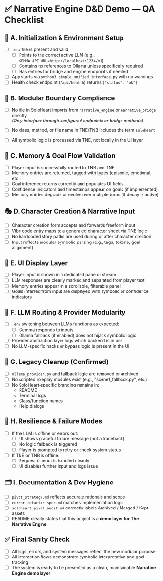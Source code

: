 
# ✅ Narrative Engine D&D Demo — QA Checklist

## 🔰 A. Initialization & Environment Setup

- [ ] `.env` file is present and valid  
  - [ ] Points to the correct active LLM (e.g., `GEMMA_API_URL=http://localhost:1234/v1`)
  - [ ] Contains no references to Ollama unless specifically required
  - [ ] Has entries for bridge and engine endpoints if needed

- [ ] App starts via `python3 simple_unified_interface.py` with no warnings
- [ ] Health check endpoint (`/api/health`) returns `{"status": "ok"}`

## 🧱 B. Modular Boundary Compliance

- [ ] No file in SoloHeart imports from `narrative_engine` or `narrative_bridge` directly  
  _(Only interface through configured endpoints or bridge methods)_

- [ ] No class, method, or file name in TNE/TNB includes the term `soloheart`
- [ ] All symbolic logic is processed via TNE, not locally in the UI layer

## 🧠 C. Memory & Goal Flow Validation

- [ ] Player input is successfully routed to TNB and TNE
- [ ] Memory entries are returned, tagged with types (episodic, emotional, etc.)
- [ ] Goal inference returns correctly and populates UI fields
- [ ] Confidence indicators and timestamps appear on goals (if implemented)
- [ ] Memory entries degrade or evolve over multiple turns (if decay is active)

## 🎭 D. Character Creation & Narrative Input

- [ ] Character creation form accepts and forwards freeform input
- [ ] Vibe code entry maps to a generated character sheet via TNE logic
- [ ] No hardcoded story paths are used during or after character creation
- [ ] Input reflects modular symbolic parsing (e.g., tags, tokens, goal alignment)

## 🎨 E. UI Display Layer

- [ ] Player input is shown in a dedicated pane or stream
- [ ] LLM responses are clearly marked and separated from player text
- [ ] Memory entries appear in a scrollable, filterable panel
- [ ] Goals inferred from input are displayed with symbolic or confidence indicators

## 🔌 F. LLM Routing & Provider Modularity

- [ ] `.env` switching between LLMs functions as expected:
  - [ ] Gemma responds to inputs
  - [ ] Ollama fallback (if enabled) does not hijack symbolic logic
- [ ] Provider abstraction layer logs which backend is in use
- [ ] No LLM-specific hacks or bypass logic is present in the UI

## 📂 G. Legacy Cleanup (Confirmed)

- [ ] `ollama_provider.py` and fallback logic are removed or archived
- [ ] No scripted roleplay modules exist (e.g., "scene1_fallback.py", etc.)
- [ ] No SoloHeart-specific branding remains in:
  - README
  - Terminal logs
  - Class/function names
  - Help dialogs

## 🧪 H. Resilience & Failure Modes

- [ ] If the LLM is offline or errors out:
  - [ ] UI shows graceful failure message (not a traceback)
  - [ ] No logic fallback is triggered
  - [ ] Player is prompted to retry or check system status

- [ ] If TNE or TNB is offline:
  - [ ] Request timeout is handled cleanly
  - [ ] UI disables further input and logs issue

## 🗂 I. Documentation & Dev Hygiene

- [ ] `pivot_strategy.md` reflects accurate rationale and scope
- [ ] `cursor_refactor_spec.md` matches implementation logic
- [ ] `soloheart_pivot_audit.md` correctly labels Archived / Merged / Kept assets
- [ ] README clearly states that this project is a **demo layer for The Narrative Engine**

## ✅ Final Sanity Check

- [ ] All logs, errors, and system messages reflect the new modular purpose
- [ ] All interaction flows demonstrate symbolic interpretation and goal tracking
- [ ] The system is ready to be presented as a clean, maintainable **Narrative Engine demo layer**
